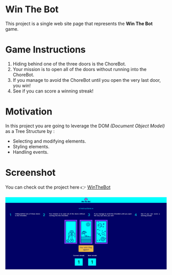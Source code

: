 # Win The Bot
This project is a single web site page that represents the __Win The Bot__ game.
# Game Instructions #
1. Hiding behind one of the three doors is the ChoreBot.
1. Your mission is to open all of the doors without running into the ChoreBot.
1. If you manage to avoid the ChoreBot until you open the very last door, you win!
1. See if you can score a winning streak!
# Motivation #
In this project you are going to leverage the DOM _(Document Object Model)_ as a Tree Structure by :
* Selecting and modifying elements.
* Styling elements.
* Handling events.
# Screenshot #
You can check out the project here :point_right: [WinTheBot](https://codepen.io/nainia_ayoub/full/XWmowyb)<br/><br/>
<img src="logo/WinTheBot.PNG">
